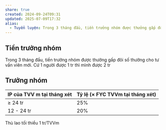```yaml
---
share: true
created: 2024-09-24T09:31
updated: 2025-07-09T17:32
alias:
  - Tuyển luyện: Trong 3 tháng đầu, tiền trưởng nhóm được thưởng gấp đôi số thưởng cho tư vấn viên mới
---
```

## Tiền trưởng nhóm
Trong 3 tháng đầu, tiền trưởng nhóm được thưởng gấp đôi số thưởng cho tư vấn viên mới. Cứ 1 người được 1 tr thì mình được 2 tr

## Trưởng nhóm
| IP của TVV m tại tháng xét | Tỷ lệ (× FYC TVVm tại tháng xét) |
| -------------------------- | -------------------------------- |
| ≥ 24 tr                    | 25%                              |
| 12 - 24 tr                 | 20%                                 |

Thù lao tối thiểu 1 tr/TVVm
